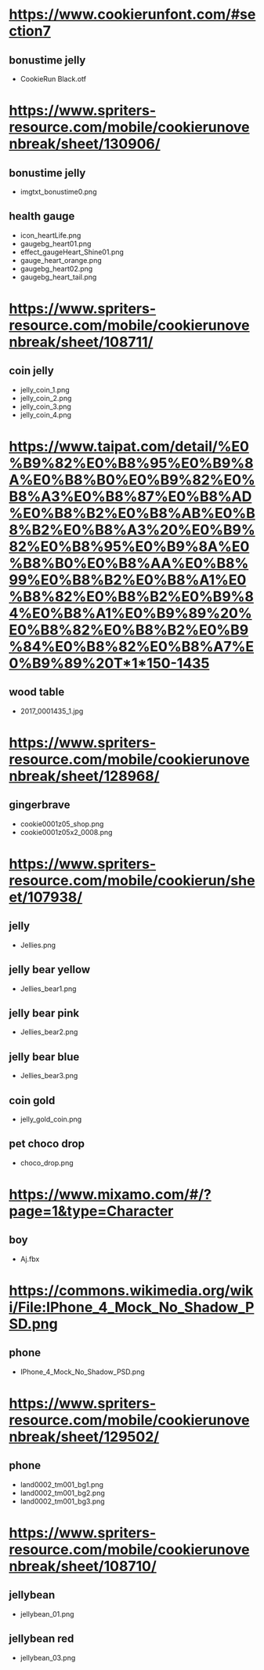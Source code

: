 # https://www.cookierunfont.com/#section7
## bonustime jelly
- CookieRun Black.otf

# https://www.spriters-resource.com/mobile/cookierunovenbreak/sheet/130906/
## bonustime jelly
- imgtxt_bonustime0.png

## health gauge
- icon_heartLife.png
- gaugebg_heart01.png
- effect_gaugeHeart_Shine01.png
- gauge_heart_orange.png
- gaugebg_heart02.png
- gaugebg_heart_tail.png

# https://www.spriters-resource.com/mobile/cookierunovenbreak/sheet/108711/
## coin jelly
- jelly_coin_1.png
- jelly_coin_2.png
- jelly_coin_3.png
- jelly_coin_4.png

# https://www.taipat.com/detail/%E0%B9%82%E0%B8%95%E0%B9%8A%E0%B8%B0%E0%B9%82%E0%B8%A3%E0%B8%87%E0%B8%AD%E0%B8%B2%E0%B8%AB%E0%B8%B2%E0%B8%A3%20%E0%B9%82%E0%B8%95%E0%B9%8A%E0%B8%B0%E0%B8%AA%E0%B8%99%E0%B8%B2%E0%B8%A1%E0%B8%82%E0%B8%B2%E0%B9%84%E0%B8%A1%E0%B9%89%20%E0%B8%82%E0%B8%B2%E0%B9%84%E0%B8%82%E0%B8%A7%E0%B9%89%20T*1*150-1435
## wood table
- 2017_0001435_1.jpg

# https://www.spriters-resource.com/mobile/cookierunovenbreak/sheet/128968/
## gingerbrave
- cookie0001z05_shop.png
- cookie0001z05x2_0008.png

# https://www.spriters-resource.com/mobile/cookierun/sheet/107938/
## jelly
- Jellies.png
## jelly bear yellow
- Jellies_bear1.png
## jelly bear pink
- Jellies_bear2.png
## jelly bear blue
- Jellies_bear3.png
## coin gold
- jelly_gold_coin.png
## pet choco drop
- choco_drop.png

# https://www.mixamo.com/#/?page=1&type=Character
## boy
- Aj.fbx

# https://commons.wikimedia.org/wiki/File:IPhone_4_Mock_No_Shadow_PSD.png
## phone
- IPhone_4_Mock_No_Shadow_PSD.png

# https://www.spriters-resource.com/mobile/cookierunovenbreak/sheet/129502/
## phone
- land0002_tm001_bg1.png
- land0002_tm001_bg2.png
- land0002_tm001_bg3.png

# https://www.spriters-resource.com/mobile/cookierunovenbreak/sheet/108710/
## jellybean
- jellybean_01.png

## jellybean red
- jellybean_03.png